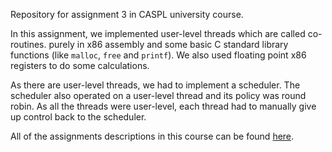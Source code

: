 Repository for assignment 3 in CASPL university course.

In this assignment, we implemented user-level threads which are called co-routines.
purely in x86 assembly and some basic C standard library functions (like `malloc`, `free` and `printf`).
We also used floating point x86 registers to do some calculations.

As there are user-level threads, we had to implement a scheduler.
The scheduler also operated on a user-level thread and its policy was round robin.
As all the threads were user-level, each thread had to manually give up control back to the scheduler.

All of the assignments descriptions in this course can be found [here](https://www.cs.bgu.ac.il/~caspl202/Assignments).
